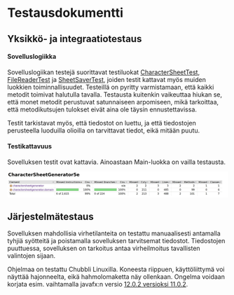 # Testausdokumentti


## Yksikkö- ja integraatiotestaus
#### Sovelluslogiikka
Sovelluslogiikan testejä suorittavat testiluokat [CharacterSheetTest](https://github.com/anninmal/ot-harjoitustyo/blob/master/CharacterSheetGenerator5e/src/test/java/charactersheetgenerator/CharacterSheetTest.java), [FileReaderTest](https://github.com/anninmal/ot-harjoitustyo/blob/master/CharacterSheetGenerator5e/src/test/java/charactersheetgenerator/FileReaderTest.java) ja [SheetSaverTest](https://github.com/anninmal/ot-harjoitustyo/blob/master/CharacterSheetGenerator5e/src/test/java/charactersheetgenerator/SheetSaverTest.java), joiden testit kattavat myös muiden luokkien toiminnallisuudet. Testeillä on pyritty varmistamaan, että kaikki metodit toimivat halutulla tavalla. Testausta kuitenkin vaikeuttaa hiukan se, että monet metodit perustuvat satunnaiseen arpomiseen, mikä tarkoittaa, että metodikutsujen tulokset eivät aina ole täysin ennustettavissa.

Testit tarkistavat myös, että tiedostot on luettu, ja että tiedostojen perusteella luoduilla olioilla on tarvittavat tiedot, eikä mitään puutu.

#### Testikattavuus
Sovelluksen testit ovat kattavia. Ainoastaan Main-luokka on vailla testausta.

<img src="https://github.com/anninmal/ot-harjoitustyo/blob/master/dokumentaatio/kuvat/testikattavuus.png">

## Järjestelmätestaus
Sovelluksen mahdollisia virhetilanteita on testattu manuaalisesti antamalla tyhjiä syötteitä ja poistamalla sovelluksen tarvitsemat tiedostot. Tiedostojen puuttuessa, sovelluksen on tarkoitus antaa virheilmoitus tavallisten valintojen sijaan.

Ohjelmaa on testattu Chubbli Linuxilla. Koneesta riippuen, käyttöliittymä voi näyttää hajonneelta, eikä hahmolomaketta näy ollenkaan. Ongelma voidaan korjata esim. vaihtamalla javafx:n versio [12.0.2 versioksi 11.0.2](https://github.com/anninmal/ot-harjoitustyo/blob/0246be77cdcb9b9fcc41f4a54bb169ebd46621f6/CharacterSheetGenerator5e/pom.xml#L24).
